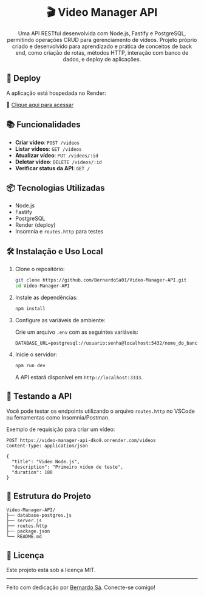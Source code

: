 <h1 align=center> 🎬 Video Manager API</h1>

<p align=center> Uma API RESTful desenvolvida com Node.js, Fastify e PostgreSQL, permitindo operações CRUD para gerenciamento de vídeos. Projeto próprio criado e desenvolvido para aprendizado e prática de conceitos de back end, como criação de rotas, métodos HTTP, interação com banco de dados, e deploy de aplicações.</p>

## 🚀 Deploy

A aplicação está hospedada no Render:

🔗 [Clique aqui para acessar](https://video-manager-api-dko9.onrender.com)

## 📚 Funcionalidades

- **Criar vídeo**: `POST /videos`
- **Listar vídeos**: `GET /videos`
- **Atualizar vídeo**: `PUT /videos/:id`
- **Deletar vídeo**: `DELETE /videos/:id`
- **Verificar status da API**: `GET /`

## 📦 Tecnologias Utilizadas

- Node.js
- Fastify
- PostgreSQL
- Render (deploy)
- Insomnia e `routes.http` para testes

## 🛠️ Instalação e Uso Local

1. Clone o repositório:

   ```bash
   git clone https://github.com/BernardoSa01/Video-Manager-API.git
   cd Video-Manager-API
   ```

2. Instale as dependências:

   ```bash
   npm install
   ```

3. Configure as variáveis de ambiente:

   Crie um arquivo `.env` com as seguintes variáveis:

   ```env
   DATABASE_URL=postgresql://usuario:senha@localhost:5432/nome_do_banco
   ```

4. Inicie o servidor:

   ```bash
   npm run dev
   ```

   A API estará disponível em `http://localhost:3333`.

## 🧪 Testando a API

Você pode testar os endpoints utilizando o arquivo `routes.http` no VSCode ou ferramentas como Insomnia/Postman.

Exemplo de requisição para criar um vídeo:

```http
POST https://video-manager-api-dko9.onrender.com/videos
Content-Type: application/json

{
  "title": "Video Node.js",
  "description": "Primeiro vídeo de teste",
  "duration": 180
}
```

## 📁 Estrutura do Projeto

```
Video-Manager-API/
├── database-postgres.js
├── server.js
├── routes.http
├── package.json
└── README.md
```

## 📄 Licença

Este projeto está sob a licença MIT. 

---

Feito com dedicação por [Bernardo Sá](https://www.linkedin.com/in/bernardosa01). Conecte-se comigo!